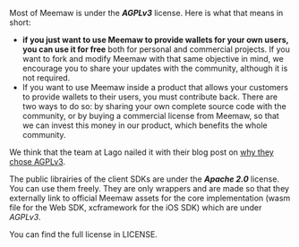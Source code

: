 Most of Meemaw is under the ***AGPLv3*** license. Here is what that means in short:
* **if you just want to use Meemaw to provide wallets for your own users, you can use it for free** both for personal and commercial projects. If you want to fork and modify Meemaw with that same objective in mind, we encourage you to share your updates with the community, although it is not required.
* If you want to use Meemaw inside a product that allows your customers to provide wallets to their users, you must contribute back. There are two ways to do so: by sharing your own complete source code with the community, or by buying a commercial license from Meemaw, so that we can invest this money in our product, which benefits the whole community.

We think that the team at Lago nailed it with their blog post on [why they chose AGPLv3](https://www.getlago.com/blog/open-source-licensing-and-why-lago-chose-agplv3).

The public librairies of the client SDKs are under the ***Apache 2.0*** license. You can use them freely. They are only wrappers and are made so that they externally link to official Meemaw assets for the core implementation (wasm file for the Web SDK, xcframework for the iOS SDK) which are under *AGPLv3*.

You can find the full license in LICENSE.
